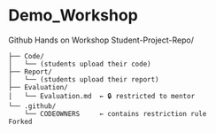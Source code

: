 # Demo_Workshop
Github Hands on Workshop 
Student-Project-Repo/
```besh
├── Code/
│   └── (students upload their code)
├── Report/
│   └── (students upload their report)
├── Evaluation/
│   └── Evaluation.md  ← 🔒 restricted to mentor
└── .github/
    └── CODEOWNERS     ← contains restriction rule
Forked 
